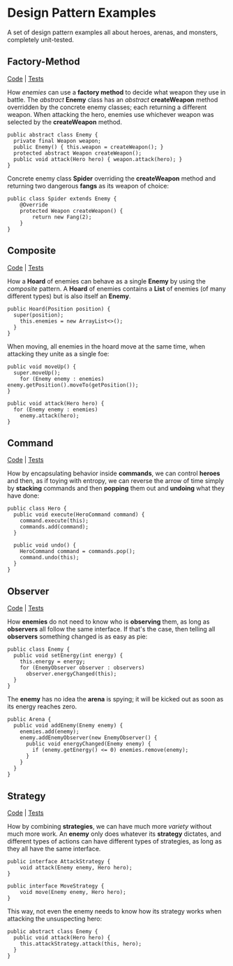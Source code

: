# Design Pattern Examples

A set of design pattern examples all about heroes, arenas, and monsters, completely unit-tested.

## Factory-Method

[Code](https://github.com/arestivo/designpatterns-hero/tree/master/src/main/java/com/aor/factorymethod) | [Tests](https://github.com/arestivo/designpatterns-hero/tree/master/src/test/java/com/aor/factorymethod)

How *enemies* can use a **factory method** to decide what weapon they use in battle. 
The *abstract* **Enemy** class has an *abstract* **createWeapon** method overridden 
by the concrete enemy classes; each returning a different weapon. When attacking 
the hero, enemies use whichever weapon was selected by the **createWeapon** method.

```
public abstract class Enemy {
  private final Weapon weapon;
  public Enemy() { this.weapon = createWeapon(); }
  protected abstract Weapon createWeapon();
  public void attack(Hero hero) { weapon.attack(hero); }
}
```

Concrete enemy class **Spider** overriding the **createWeapon** method and returning two 
dangerous **fangs** as its weapon of choice:

```
public class Spider extends Enemy {
    @Override
    protected Weapon createWeapon() {
        return new Fang(2);
    }
}
```

## Composite

[Code](https://github.com/arestivo/designpatterns-hero/tree/master/src/main/java/com/aor/composite) | [Tests](https://github.com/arestivo/designpatterns-hero/tree/master/src/test/java/com/aor/composite)

How a **Hoard** of enemies can behave as a single **Enemy** by using the *composite* pattern.
A **Hoard** of enemies contains a **List** of enemies (of many different types) but is also 
itself an **Enemy**.

```
public Hoard(Position position) {
  super(position);
    this.enemies = new ArrayList<>();
  }
}
```

When moving, all enemies in the hoard move at the same time, when attacking they unite
as a single foe:

```
public void moveUp() {
  super.moveUp();
    for (Enemy enemy : enemies) enemy.getPosition().moveTo(getPosition());
}

public void attack(Hero hero) {
  for (Enemy enemy : enemies)
    enemy.attack(hero);
}
```

## Command

[Code](https://github.com/arestivo/designpatterns-hero/tree/master/src/main/java/com/aor/command) | [Tests](https://github.com/arestivo/designpatterns-hero/tree/master/src/test/java/com/aor/command)

How by encapsulating behavior inside **commands**, we can control **heroes** and then, as if
toying with entropy, we can reverse the arrow of time simply by **stacking** commands and
then **popping** them out and **undoing** what they have done:

```
public class Hero {
  public void execute(HeroCommand command) {
    command.execute(this);
    commands.add(command);
  }

  public void undo() {
    HeroCommand command = commands.pop();
    command.undo(this);
  }
}
```

## Observer

[Code](https://github.com/arestivo/designpatterns-hero/tree/master/src/main/java/com/aor/observer) | [Tests](https://github.com/arestivo/designpatterns-hero/tree/master/src/test/java/com/aor/observer)

How **enemies** do not need to know who is **observing** them, as long as **observers** all follow
the same interface. If that's the case, then telling all **observers** something changed is
as easy as pie:

```
public class Enemy {
  public void setEnergy(int energy) {
    this.energy = energy;
    for (EnemyObserver observer : observers)
      observer.energyChanged(this);
  }
}
```

The **enemy** has no idea the **arena** is spying; it will be kicked out as soon as its energy 
reaches zero.

```
public Arena {
  public void addEnemy(Enemy enemy) {
    enemies.add(enemy);
    enemy.addEnemyObserver(new EnemyObserver() {
      public void energyChanged(Enemy enemy) {
        if (enemy.getEnergy() <= 0) enemies.remove(enemy);
      }
    }
  }
}
```

## Strategy

[Code](https://github.com/arestivo/designpatterns-hero/tree/master/src/main/java/com/aor/strategy) | [Tests](https://github.com/arestivo/designpatterns-hero/tree/master/src/test/java/com/aor/strategy)

How by combining **strategies**, we can have much more *variety* without much more work.
An **enemy** only does whatever its **strategy** dictates, and different types of actions 
can have different types of strategies, as long as they all have the same interface.

```
public interface AttackStrategy {
    void attack(Enemy enemy, Hero hero);
}

public interface MoveStrategy {
    void move(Enemy enemy, Hero hero);
}
```

This way, not even the enemy needs to know how its strategy works when attacking the 
unsuspecting hero:

```
public abstract class Enemy {
  public void attack(Hero hero) {
    this.attackStrategy.attack(this, hero);
  }
}
```
